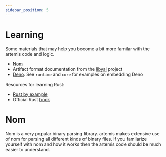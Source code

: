 ```yaml
---
sidebar_position: 5
---
```


# Learning

Some materials that may help you become a bit more familar with the artemis code
and logic.

- [Nom](https://github.com/rust-bakery/nom)
- Artifact format documentation from the [libyal](https://github.com/libyal)
  project
- [Deno](https://github.com/denoland/deno). See `runtime` and `core` for
  examples on embedding Deno

Resources for learning Rust:

- [Rust by example](https://doc.rust-lang.org/rust-by-example/index.html)
- Official Rust [book](https://doc.rust-lang.org/book/title-page.html)

# Nom

Nom is a very popular binary parsing library. artemis makes extensive use of nom
for parsing all different kinds of binary files. If you familarize yourself with
nom and how it works then the artemis code should be much easier to understand.
